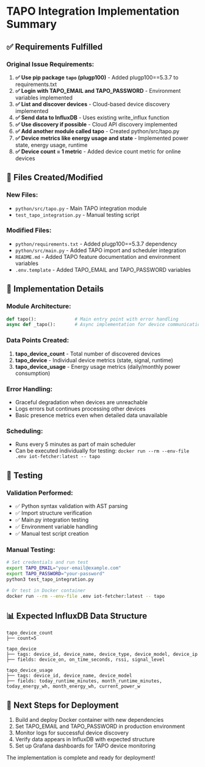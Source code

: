 # TAPO Integration Implementation Summary

## ✅ Requirements Fulfilled

### Original Issue Requirements:
1. **✅ Use pip package `tapo` (plugp100)** - Added plugp100==5.3.7 to requirements.txt
2. **✅ Login with TAPO_EMAIL and TAPO_PASSWORD** - Environment variables implemented
3. **✅ List and discover devices** - Cloud-based device discovery implemented
4. **✅ Send data to InfluxDB** - Uses existing write_influx function
5. **✅ Use discovery if possible** - Cloud API discovery implemented
6. **✅ Add another module called tapo** - Created python/src/tapo.py
7. **✅ Device metrics like energy usage and state** - Implemented power state, energy usage, runtime
8. **✅ Device count = 1 metric** - Added device count metric for online devices

## 📁 Files Created/Modified

### New Files:
- `python/src/tapo.py` - Main TAPO integration module
- `test_tapo_integration.py` - Manual testing script

### Modified Files:
- `python/requirements.txt` - Added plugp100==5.3.7 dependency
- `python/src/main.py` - Added TAPO import and scheduler integration
- `README.md` - Added TAPO feature documentation and environment variables
- `.env.template` - Added TAPO_EMAIL and TAPO_PASSWORD variables

## 🔧 Implementation Details

### Module Architecture:
```python
def tapo():              # Main entry point with error handling
async def _tapo():       # Async implementation for device communication
```

### Data Points Created:
1. **tapo_device_count** - Total number of discovered devices
2. **tapo_device** - Individual device metrics (state, signal, runtime)
3. **tapo_device_usage** - Energy usage metrics (daily/monthly power consumption)

### Error Handling:
- Graceful degradation when devices are unreachable
- Logs errors but continues processing other devices
- Basic presence metrics even when detailed data unavailable

### Scheduling:
- Runs every 5 minutes as part of main scheduler
- Can be executed individually for testing: `docker run --rm --env-file .env iot-fetcher:latest -- tapo`

## 🧪 Testing

### Validation Performed:
- ✅ Python syntax validation with AST parsing
- ✅ Import structure verification
- ✅ Main.py integration testing
- ✅ Environment variable handling
- ✅ Manual test script creation

### Manual Testing:
```bash
# Set credentials and run test
export TAPO_EMAIL="your-email@example.com"
export TAPO_PASSWORD="your-password"
python3 test_tapo_integration.py

# Or test in Docker container
docker run --rm --env-file .env iot-fetcher:latest -- tapo
```

## 📊 Expected InfluxDB Data Structure

```
tapo_device_count
├── count=5

tapo_device
├── tags: device_id, device_name, device_type, device_model, device_ip
├── fields: device_on, on_time_seconds, rssi, signal_level

tapo_device_usage
├── tags: device_id, device_name, device_model
├── fields: today_runtime_minutes, month_runtime_minutes, today_energy_wh, month_energy_wh, current_power_w
```

## 🚀 Next Steps for Deployment

1. Build and deploy Docker container with new dependencies
2. Set TAPO_EMAIL and TAPO_PASSWORD in production environment
3. Monitor logs for successful device discovery
4. Verify data appears in InfluxDB with expected structure
5. Set up Grafana dashboards for TAPO device monitoring

The implementation is complete and ready for deployment!